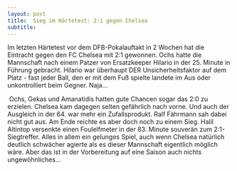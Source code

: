 ```yaml
---
layout: post
title:  Sieg im Härtetest: 2:1 gegen Chelsea
subtitle:  
---
```


Im letzten Härtetest vor dem DFB-Pokalauftakt in 2 Wochen hat die Eintracht gegen den FC Chelsea mit 2:1 gewonnen. Ochs hatte die Mannschaft nach einem Patzer von Ersatzkeeper Hilario in der 25. Minute in Führung gebracht. Hilario war überhaupt DER Unsicherheitsfaktor auf dem Platz - fast jeder Ball, den er mit dem Fuß spielte landete im Aus oder unkontrolliert beim Gegner. Naja...

 Ochs, Gekas und Amanatidis hatten gute Chancen sogar das 2:0 zu erzielen. Chelsea kam dagegen selten gefährlich nach vorne. Und auch der Ausgleich in der 64. war mehr ein Zufallsprodukt. Ralf Fährmann sah dabei nicht gut aus. Am Ende reichte es aber doch noch zu einem Sieg. Halil Altintop versenkte einen Foulelfmeter in der 83. Minute souverän zum 2:1-Siegtreffer. Alles in allem ein gelunges Spiel, auch wenn Chelsea natürlich deutlich schwächer agierte als es dieser Mannschaft eigentlich möglich wäre. Aber das ist in der Vorbereitung auf eine Saison auch nichts ungewöhnliches...
